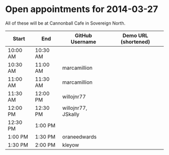 Open appointments for 2014-03-27
================================

All of these will be at Cannonball Cafe in Sovereign North.


| Start    | End      | GitHub Username     | Demo URL (shortened)      |
|----------|----------|---------------------|---------------------------|
| 10:00 AM | 10:30 AM |                     |                           |
| 10:30 AM | 11:00 AM | marcamillion        |                           |
| 11:00 AM | 11:30 AM | marcamillion        |                           |
| 11:30 AM | 12:00 PM | willojnr77          |                           |
| 12:00 PM | 12:30 PM | willojnr77, JSkally |                           |
| 12:30 PM |  1:00 PM |                     |                           |
| 1:00 PM  |  1:30 PM | oraneedwards        |                           |
| 1:30 PM  |  2:00 PM | kleyow              |                           |
